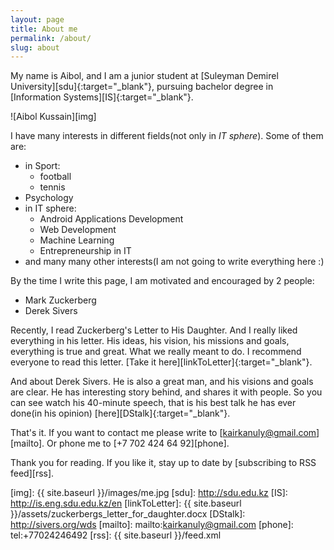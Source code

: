 ```yaml
---
layout: page
title: About me
permalink: /about/
slug: about
---
```


My name is Aibol, and I am a junior student at [Suleyman Demirel University][sdu]{:target="_blank"}, pursuing bachelor degree in [Information Systems][IS]{:target="_blank"}.

![Aibol Kussain][img]

I have many interests in different fields(not only in _IT sphere_). Some of them are:

* in Sport:
  * football
  * tennis
* Psychology
* in IT sphere:
  * Android Applications Development
  * Web Development
  * Machine Learning
  * Entrepreneurship in IT
* and many many other interests(I am not going to write everything here :)

By the time I write this page, I am motivated and encouraged by 2 people:

* Mark Zuckerberg
* Derek Sivers

Recently, I read Zuckerberg's Letter to His Daughter. And I really liked everything in his letter. His ideas, his vision, his missions and goals, everything is true and great. What we really meant to do. I recommend everyone to read this letter. [Take it here][linkToLetter]{:target="_blank"}.
 
And about Derek Sivers. He is also a great man, and his visions and goals are clear. He has interesting story behind, and shares it with people. So you can see watch his 40-minute speech, that is his best talk he has ever done(in his opinion) [here][DStalk]{:target="_blank"}.

That's it. If you want to contact me please write to [kairkanuly@gmail.com][mailto]. Or phone me to [+7 702 424 64 92][phone].

Thank you for reading. If you like it, stay up to date by [subscribing to RSS feed][rss].

[img]: {{ site.baseurl }}/images/me.jpg
[sdu]: http://sdu.edu.kz
[IS]: http://is.eng.sdu.edu.kz/en
[linkToLetter]: {{ site.baseurl }}/assets/zuckerbergs_letter_for_daughter.docx
[DStalk]: http://sivers.org/wds
[mailto]: mailto:kairkanuly@gmail.com
[phone]: tel:+77024246492
[rss]: {{ site.baseurl }}/feed.xml